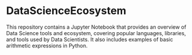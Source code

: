 # DataScienceEcosystem
This repository contains a Jupyter Notebook that provides an overview of Data Science tools and ecosystem, covering popular languages, libraries, and tools used by Data Scientists. It also includes examples of basic arithmetic expressions in Python.
